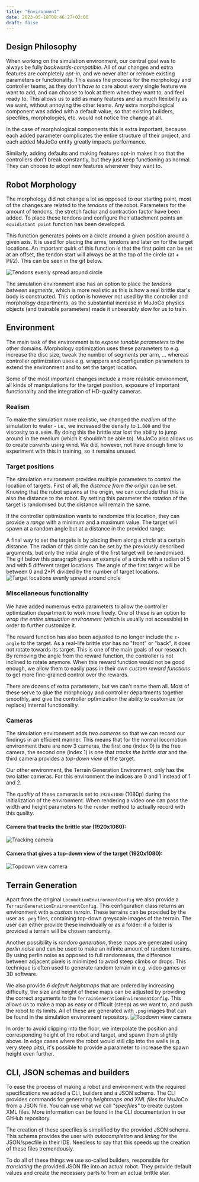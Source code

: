 ```yaml
---
title: "Environment"
date: 2023-05-18T00:46:27+02:00
draft: false
---
```


## Design Philosophy

When working on the simulation environment, our central goal was to always be fully *backwards-compatible*. All of our changes and extra features are completely *opt-in*, and we never alter or remove existing parameters or functionality. This eases the process for the morphology and controller teams, as they don't _have to_ care about every single feature we want to add, and can choose to look at them when they want to, and feel ready to. This allows us to add as many features and as much flexibility as we want, without annoying the other teams. Any extra morphological component was added with a default value, so that existing builders, specfiles, morphologies, etc. would not notice the change at all.

In the case of morphological components this is extra important, because each added parameter complicates the entire structure of their project, and each added MuJoCo entity greatly impacts performance.

Similarly, adding defaults and making features opt-in makes it so that the controllers don't break constantly, but they just keep functioning as normal. They can choose to adopt new features whenever they want to.

## Robot Morphology
The morphology did not change a lot as opposed to our starting point, most of the changes are related to the *tendons* of the robot.  Parameters for the amount of tendons, the stretch factor and contraction factor have been added. To place these tendons and configure their attachment points an `equidistant point` function has been developed.

This function generates points on a circle around a given position around a given axis. It is used for placing the arms, tendons and later on for the target locations. An important quirk of this function is that the first point can be set at an offset, the tendon start will always be at the top of the circle (at + PI/2). This can be seen in the gif below.

![Tendons evenly spread around circle](/images/tendon.gif)

The simulation environment also has an option to place the *tendons between segments*, which is more realistic as this is how a real brittle star's body is constructed. This option is however not used by the controller and morphology departments, as the substantial increase in MuJoCo physics objects (and trainable parameters) made it unbearably slow for us to train.

## Environment

The main task of the environment is to *expose tunable parameters* to the other domains. Morphology optimization uses these parameters to e.g. increase the disc size, tweak the number of segments per arm, … whereas controller optimization uses e.g. wrappers and configuration parameters to extend the environment and to set the target location.

Some of the most important changes include a more realistic environment, all kinds of manipulations for the target position,
exposure of important functionality and the integration of HD-quality cameras.

### Realism
To make the simulation more realistic, we changed the *medium* of the simulation to water - i.e., we increased the density to `1.000` and the viscosity to `0.0009`. By doing this the brittle star lost the ability to jump around in the medium (which it shouldn't be able to). MuJoCo also allows us to create *currents* using wind. We did, however, not have enough time to experiment with this in training, so it remains unused.

### Target positions
The simulation environment provides multiple parameters to control the location of targets. First of all, the *distance from the origin* can be set. Knowing that the robot spawns at the origin, we can conclude that this is also the distance to the robot. By setting this parameter the rotation of the target is randomised but the distance will remain the same.

If the controller optimization wants to randomize this location, they can provide a *range* with a minimum and a maximum value. The target will spawn at a random angle but at a distance in the provided range.

A final way to set the targets is by placing them along a *circle* at a certain distance. The radian of this circle can be set by the previously described arguments, but only the initial angle of the first target will be randomised. The gif below this paragraph gives an example of a circle with a radian of 5 and with 5 different target locations. The angle of the first target will be between 0 and 2*PI divided by the number of target locations.
![Target locations evenly spread around circle](/images/target_pos.gif)

### Miscellaneous functionality

We have added numerous extra parameters to allow the controller optimization department to work more freely. One of these is an option to *wrap the entire simulation environment* (which is usually not accessible) in order to further customize it.

The reward function has also been adjusted to no longer include the `z-angle` to the target. As a real-life brittle star has no "front" or "back", it does not rotate towards its target. This is one of the main goals of our research. By removing the angle from the reward function, the controller is not inclined to rotate anymore. When this reward function would not be good enough, we allow them to easily pass in their own *custom reward functions* to get more fine-grained control over the rewards.

There are dozens of extra parameters, but we can't name them all. Most of these serve to glue the morphology and controller departments together smoothly, and give the controller optimization the ability to customize (or replace) internal functionality.

### Cameras 
The simulation environment adds *two cameras* so that we can record our findings in an efficient manner. This means that for the normal locomotion environment there are now 3 cameras, the first one (index 0) is the free camera, the second one (index 1) is one that *tracks the brittle star* and the third camera provides a *top-down view* of the target. 

Our other environment, the Terrain Generation Environment, only has the two latter cameras. For this environment the indices are 0 and 1 instead of 1 and 2.

The *quality* of these cameras is set to `1920x1080` (1080p) during the initialization of the environment. When rendering a video one can pass the width and height parameters to the `render` method to actually record with this quality.

#### Camera that tracks the brittle star (1920x1080):
![Tracking camera](/images/camera1.png)

#### Camera that gives a top-down view of the target (1920x1080):
![Topdown view camera](/images/camera2.png)

## Terrain Generation
Apart from the original `LocomotionEnvironmentConfig` we also provide a `TerrainGenerationEnvironmentConfig`. This configuration class returns an environment with a *custom terrain*. These terrains can be provided by the user as `.png` files, containing top-down greyscale images of the terrain.
The user can either provide these individually or as a folder: if a folder is provided a terrain will be chosen randomly.

Another possibility is *random generation*, these maps are generated using *perlin noise* and can be used to make an infinite amount of random terrains. By using perlin noise as opposed to full randomness, the difference between adjacent pixels is minimized to avoid steep climbs or drops. This technique is often used to generate random terrain in e.g. video games or 3D software.

We also provide *6 default heightmaps* that are ordered by increasing difficulty, the size and height of these maps can be adjusted by providing the correct arguments to the `TerrainGenerationEnvironmentConfig`. This allows us to make a map as easy or difficult (steep) as we want to, and push the robot to its limits. All of these are generated with `.png` images that can be found in the simulation environment repository.
![Topdown view camera](/images/all-levels-trans.png)

In order to avoid clipping into the floor, we interpolate the position and corresponding height of the robot and target, and spawn them slightly above. In edge cases where the robot would still clip into the walls (e.g. very steep pits), it's possible to provide a parameter to increase the spawn height even further.

## CLI, JSON schemas and builders

To ease the process of making a robot and environment with the required specifications we added a CLI, builders and a JSON schema. The CLI provides commands for generating *heightmaps and XML files* for MuJoCo from a JSON file. You can use what we call _"specfiles"_ to create custom XML files. More information can be found in the CLI documentation in our GitHub repository.

The creation of these specfiles is simplified by the provided JSON schema. This schema provides the user with *autocompletion* and *linting* for the JSON/specfile in their IDE. Needless to say that this speeds up the creation of these files tremendously.

To do all of these things we use so-called builders, responsible for *translating* the provided JSON file into an actual robot. They provide default values and create the necessary parts to from an actual brittle star.
